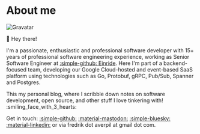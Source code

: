 # About me

![Gravatar](https://gravatar.com/userimage/312137/7bfb2e6aadb93ec761f74c89e32c47b4.jpeg?size=512)

<!--
![LinkedIn photo](https://media.licdn.com/dms/image/v2/D4D03AQGt1R7gsUR8Cw/profile-displayphoto-shrink_800_800/profile-displayphoto-shrink_800_800/0/1700822289629?e=1735171200&v=beta&t=GKqs7RPXMK2gAodPuzC46DA-AQwAdsgcpDnxUAV-eFA){ loading=lazy }
![GitHub avatar](https://github.com/fredrikaverpil.png){ loading=lazy }
-->

:wave: Hey there!

I'm a passionate, enthusiastic and professional software developer with 15+
years of professional software engineering experience, working as Senior
Software Engineer at [:simple-github: Einride](https://github.com/einride). Here
I'm part of a backend-focused team, developing our Google Cloud-hosted and
event-based SaaS platform using technologies such as Go, Protobuf, gRPC,
Pub/Sub, Spanner and Postgres.

This my personal blog, where I scribble down notes on software development, open
source, and other stuff I love tinkering with! :smiling_face_with_3_hearts:

Get in touch: [:simple-github:](https://github.com/fredrikaverpil)
[:material-mastodon:](https://fosstodon.org/@fredrikaverpil)
[:simple-bluesky:](https://bsky.app/profile/fredrikaverpil.github.io)
[:material-linkedin:](https://www.linkedin.com/in/fredrik/) or via fredrik dot
averpil at gmail dot com.
